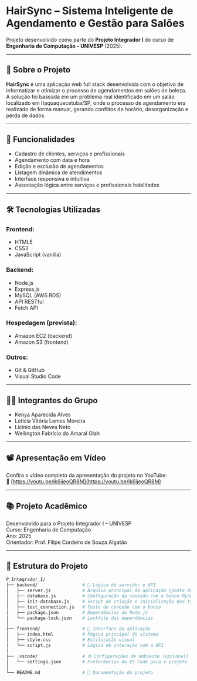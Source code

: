 # HairSync – Sistema Inteligente de Agendamento e Gestão para Salões

Projeto desenvolvido como parte do **Projeto Integrador I** do curso de **Engenharia de Computação – UNIVESP** (2025).

---

## 📌 Sobre o Projeto

**HairSync** é uma aplicação web full stack desenvolvida com o objetivo de informatizar e otimizar o processo de agendamentos em salões de beleza. A solução foi baseada em um problema real identificado em um salão localizado em Itaquaquecetuba/SP, onde o processo de agendamento era realizado de forma manual, gerando conflitos de horário, desorganização e perda de dados.

---

## 🎯 Funcionalidades

- Cadastro de clientes, serviços e profissionais
- Agendamento com data e hora
- Edição e exclusão de agendamentos
- Listagem dinâmica de atendimentos
- Interface responsiva e intuitiva
- Associação lógica entre serviços e profissionais habilitados

---

## 🛠️ Tecnologias Utilizadas

### Frontend:
- HTML5
- CSS3
- JavaScript (vanilla)

### Backend:
- Node.js
- Express.js
- MySQL (AWS RDS)
- API RESTful
- Fetch API

### Hospedagem (prevista):
- Amazon EC2 (backend)
- Amazon S3 (frontend)

### Outros:
- Git & GitHub
- Visual Studio Code

---
## 👩‍💻 Integrantes do Grupo

- Kenya Aparecida Alves  
- Letícia Vitória Lemes Moreira  
- Licínio das Neves Neto  
- Wellington Fabrício do Amaral Olah

---

## 📽️ Apresentação em Vídeo

Confira o vídeo completo da apresentação do projeto no YouTube:  
🔗 [https://youtu.be/lk6ijeoQR8M](https://youtu.be/lk6ijeoQR8M)

---

## 📚 Projeto Acadêmico

Desenvolvido para o Projeto Integrador I – UNIVESP  
Curso: Engenharia de Computação  
Ano: 2025  
Orientador: Prof. Filipe Cordeiro de Souza Algatão


---

## 📁 Estrutura do Projeto

```bash
P_Integrador_I/
├── backend/                 # 🧠 Lógica do servidor e API
│   ├── server.js            # Arquivo principal da aplicação (ponto de entrada)
│   ├── database.js          # Configuração da conexão com o banco MySQL
│   ├── init-database.js     # Script de criação e inicialização das tabelas
│   ├── test_connection.js   # Teste de conexão com o banco
│   ├── package.json         # Dependências do Node.js
│   └── package-lock.json    # Lockfile das dependências
│
├── frontend/                # 💅 Interface da aplicação
│   ├── index.html           # Página principal do sistema
│   ├── style.css            # Estilização visual
│   └── script.js            # Lógica de interação com a API
│
├── .vscode/                 # ⚙️ Configurações de ambiente (opcional)
│   └── settings.json        # Preferências do VS Code para o projeto
│
└── README.md                # 📄 Documentação do projeto



